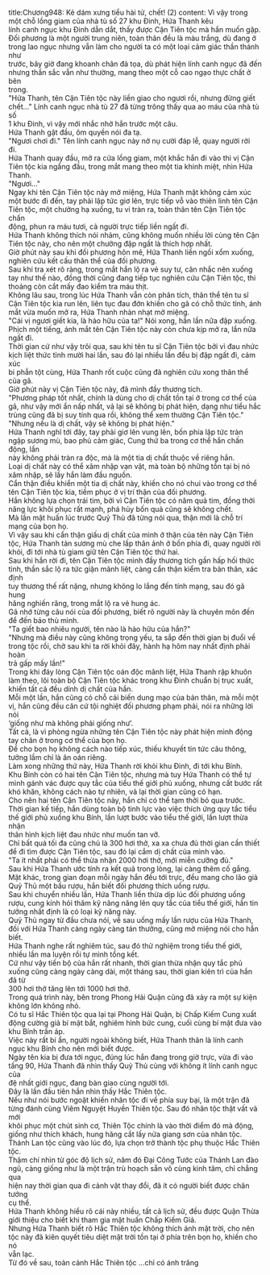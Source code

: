 title:Chương948: Kẻ dám xưng tiểu hài tử, chết! (2)
content:
Vì vậy trong một chỗ lồng giam của nhà tù số 27 khu Đinh, Hứa Thanh kêu<br>lính canh ngục khu Đinh dẫn dắt, thấy được Cận Tiên tộc mà hắn muốn gặp.<br>Đối phương là một người trung niên, toàn thân đều là màu trắng, dù đang ở<br>trong lao ngục nhưng vẫn làm cho người ta có một loại cảm giác thần thánh như<br>trước, bây giờ đang khoanh chân đả tọa, dù phát hiện lính canh ngục đã đến<br>nhưng thần sắc vẫn như thường, mang theo một cỗ cao ngạo thực chất ở bên<br>trong.<br>"Hứa Thanh, tên Cận Tiên tộc này liền giao cho ngươi rồi, nhưng đừng giết<br>chết..." Lính canh ngục nhà tù 27 đã từng trông thấy qua ao máu của nhà tù số<br>1 khu Đinh, vì vậy mới nhắc nhở hắn trước một câu.<br>Hứa Thanh gật đầu, ôm quyền nói đa tạ.<br>"Ngươi chơi đi." Tên lính canh ngục này nở nụ cười đáp lễ, quay người rời<br>đi.<br>Hứa Thanh quay đầu, mở ra cửa lồng giam, một khắc hắn đi vào thì vị Cận<br>Tiên tộc kia ngẩng đầu, trong mắt mang theo một tia khinh miệt, nhìn Hứa<br>Thanh.<br>"Ngươi..."<br>Ngay khi tên Cận Tiên tộc này mở miệng, Hứa Thanh mặt không cảm xúc<br>một bước đi đến, tay phải lập tức giơ lên, trực tiếp vỗ vào thiên linh tên Cận<br>Tiên tộc, một chưởng hạ xuống, tu vi tràn ra, toàn thân tên Cận Tiên tộc chấn<br>động, phun ra máu tươi, cả người trực tiếp liền ngất đi.<br>Hứa Thanh không thích nói nhảm, cũng không muốn nhiều lời cùng tên Cận<br>Tiên tộc này, cho nên một chưởng đập ngất là thích hợp nhất.<br>Giờ phút này sau khi đối phương hôn mê, Hứa Thanh liền ngồi xổm xuống,<br>nghiên cứu kết cấu thân thể của đối phương.<br>Sau khi tra xét rõ ràng, trong mắt hắn lộ ra vẻ suy tư, cân nhắc nên xuống<br>tay như thế nào, đồng thời cũng đang tiếp tục nghiên cứu Cận Tiên tộc, thi<br>thoảng còn cắt mấy đao kiểm tra máu thịt.<br>Không lâu sau, trong lúc Hứa Thanh vẫn còn phân tích, thân thể tên tu sĩ<br>Cận Tiên tộc kia run lên, liên tục đau đớn khiến cho gã có chỗ thức tỉnh, ánh<br>mắt vừa muốn mở ra, Hứa Thanh nhàn nhạt mở miệng.<br>"Cái vị ngươi giết kia, là hảo hữu của ta!" Nói xong, hắn lần nữa đập xuống.<br>Phịch một tiếng, ánh mắt tên Cận Tiên tộc này còn chưa kịp mở ra, lần nữa<br>ngất đi.<br>Thời gian cứ như vậy trôi qua, sau khi tên tu sĩ Cận Tiên tộc bởi vì đau nhức<br>kịch liệt thức tỉnh mười hai lần, sau đó lại nhiều lần đều bị đập ngất đi, cảm xúc<br>bi phẫn tột cùng, Hứa Thanh rốt cuộc cũng đã nghiên cứu xong thân thể của gã.<br>Giờ phút này vị Cận Tiên tộc này, đã mình đầy thương tích.<br>"Phương pháp tốt nhất, chính là dùng cho dị chất tồn tại ở trong cơ thể của<br>gã, như vậy mới ẩn nấp nhất, vả lại sẽ không bị phát hiện, dạng như tiểu hắc<br>trùng cũng đã bị suy tính qua rồi, không thể xem thường Cận Tiên tộc."<br>"Nhưng nếu là dị chất, vậy sẽ không bị phát hiện."<br>Hứa Thanh nghĩ tới đây, tay phải giơ lên vung lên, bốn phía lập tức tràn<br>ngập sương mù, bao phủ cảm giác, Cung thứ ba trong cơ thể hắn chấn động, lần<br>này không phải tràn ra độc, mà là một tia dị chất thuộc về riêng hắn.<br>Loại dị chất này có thể xâm nhập vạn vật, mà toàn bộ những tồn tại bị nó<br>xâm nhập, sẽ lấy hắn làm đầu nguồn.<br>Cẩn thận điều khiển một tia dị chất này, khiến cho nó chui vào trong cơ thể<br>tên Cận Tiên tộc kia, tiềm phục ở vị trí thận của đối phương.<br>Hắn không lựa chọn trái tim, bởi vì Cận Tiên tộc có năm quả tim, đồng thời<br>năng lực khôi phục rất mạnh, phá hủy bốn quả cũng sẽ không chết.<br>Mà lần mật huấn lúc trước Quỷ Thủ đã từng nói qua, thận mới là chỗ trí<br>mạng của bọn họ.<br>Vì vậy sau khi cẩn thận giấu dị chất của mình ở thận của tên này Cận Tiên<br>tộc, Hứa Thanh tản sương mù che lấp thân ảnh ở bốn phía đi, quay người rời<br>khỏi, đi tới nhà tù giam giữ tên Cận Tiên tộc thứ hai.<br>Sau khi hắn rời đi, tên Cận Tiên tộc mình đầy thương tích gần hấp hối thức<br>tỉnh, thần sắc lộ ra tức giận mãnh liệt, càng cẩn thận kiểm tra bản thân, xác định<br>tuy thương thế rất nặng, nhưng không lo lắng đến tính mạng, sau đó gã hung<br>hăng nghiến răng, trong mắt lộ ra vẻ hung ác.<br>Gã nhớ từng câu nói của đối phương, biết rõ người này là chuyên môn đến<br>để đến báo thù mình.<br>"Ta giết bao nhiêu người, tên nào là hảo hữu của hắn?"<br>"Nhưng mà điều này cũng không trọng yếu, ta sắp đến thời gian bị đuổi về<br>trong tộc rồi, chờ sau khi ta rời khỏi đây, hành hạ hôm nay nhất định phải hoàn<br>trả gấp mấy lần!"<br>Trong khi đáy lòng Cận Tiên tộc oán độc mãnh liệt, Hứa Thanh rập khuôn<br>làm theo, lôi toàn bộ Cận Tiên tộc khác trong khu Đinh chuẩn bị trục xuất,<br>khiến tất cả đều dính dị chất của hắn.<br>Mỗi một lần, hắn cũng có chỗ cải biến dung mạo của bản thân, mà mỗi một<br>vị, hắn cũng đều căn cứ tội nghiệt đối phương phạm phải, nói ra những lời nói<br>‘giống như mà không phải giống như’.<br>Tất cả, là vì phòng ngừa những tên Cận Tiên tộc này phát hiện mình động<br>tay chân ở trong cơ thể của bọn họ.<br>Để cho bọn họ không cách nào tiếp xúc, thiếu khuyết tin tức câu thông,<br>tưởng lầm chỉ là ân oán riêng.<br>Làm xong những thứ này, Hứa Thanh rời khỏi khu Đinh, đi tới khu Bính.<br>Khu Bính còn có hai tên Cận Tiên tộc, nhưng mà tuy Hứa Thanh có thể tự<br>mình gánh vác được quy tắc của tiểu thế giới phủ xuống, nhưng cất bước rất<br>khó khăn, không cách nào tự nhiên, vả lại thời gian cũng có hạn.<br>Cho nên hai tên Cận Tiên tộc này, hắn chỉ có thể tạm thời bỏ qua trước.<br>Thời gian kế tiếp, hắn dùng toàn bộ tinh lực vào việc thích ứng quy tắc tiểu<br>thế giới phủ xuống khu Bính, lần lượt bước vào tiểu thế giới, lần lượt thừa nhận<br>thân hình kịch liệt đau nhức như muốn tan vỡ.<br>Chỉ bất quá tối đa cũng chủ là 300 hơi thở, xa xa chưa đủ thời gian cần thiết<br>để đi tìm được Cận Tiên tộc, sau đó lại cắm dị chất của mình vào.<br>"Ta ít nhất phải có thể thừa nhận 2000 hơi thở, mới miễn cưỡng đủ."<br>Sau khi Hứa Thanh ước tính ra kết quả trong lòng, lại càng thêm cố gắng.<br>Mặt khác, trong gian đoạn mỗi ngày hắn đều tới trực, đều mang cho lão giả<br>Quỷ Thủ một bầu rượu, hắn biết đối phương thích uống rượu.<br>Sau khi chuyển nhiều lần, Hứa Thanh liền thừa dịp lúc đối phương uống<br>rượu, cung kính hỏi thăm kỹ năng nâng lên quy tắc của tiểu thế giới, hắn tin<br>tưởng nhất định là có loại kỹ năng này.<br>Quỷ Thủ ngay từ đầu chưa nói, về sau uống mấy lần rượu của Hứa Thanh,<br>đối với Hứa Thanh càng ngày càng tán thưởng, cũng mở miệng nói cho hắn<br>biết.<br>Hứa Thanh nghe rất nghiêm túc, sau đó thử nghiệm trong tiểu thế giới,<br>nhiều lần ma luyện rồi tự mình tổng kết.<br>Cứ như vậy tiến bộ của hắn rất nhanh, thời gian thừa nhận quy tắc phủ<br>xuống cũng càng ngày càng dài, một tháng sau, thời gian kiên trì của hắn đã từ<br>300 hơi thở tăng lên tới 1000 hơi thở.<br>Trong quá trình này, bên trong Phong Hải Quận cũng đã xảy ra một sự kiện<br>không lớn không nhỏ.<br>Có tu sĩ Hắc Thiên tộc qua lại tại Phong Hải Quận, bị Chấp Kiếm Cung xuất<br>động cường giả bí mật bắt, nghiêm hình bức cung, cuối cùng bí mật đưa vào<br>khu Bính trấn áp.<br>Việc này rất bí ẩn, người ngoài không biết, Hứa Thanh thân là lính canh<br>ngục khu Bính cho nên mới biết được.<br>Ngày tên kia bị đưa tới ngục, đúng lúc hắn đang trong giờ trực, vừa đi vào<br>tầng 90, Hứa Thanh đã nhìn thấy Quỷ Thủ cùng với không ít lính canh ngục của<br>đệ nhất giới ngục, đang bàn giao cùng người tới.<br>Đây là lần đầu tiên hắn nhìn thấy Hắc Thiên tộc.<br>Nếu như nói bước ngoặt khiến nhân tộc đi về phía suy bại, là một trận đã<br>từng đánh cùng Viêm Nguyệt Huyền Thiên tộc. Sau đó nhân tộc thật vất vả mới<br>khôi phục một chút sinh cơ, Thiên Tộc chính là vào thời điểm đó mà động,<br>giống như thích khách, hung hăng cắt lấy nửa giang sơn của nhân tộc.<br>Thánh Lan tộc cũng vào lúc đó, lựa chọn trở thành tộc phụ thuộc Hắc Thiên<br>tộc.<br>Thậm chí nhìn từ góc độ lịch sử, năm đó Đại Công Tước của Thánh Lan đào<br>ngũ, càng giống như là một trận trù hoạch sẵn vô cùng kinh tâm, chỉ chẳng qua<br>hiện nay thời gian qua đi cảnh vật thay đổi, đã ít có người biết được chân tướng<br>cụ thể.<br>Hứa Thanh không hiểu rõ cái này nhiều, tất cả lịch sử, đều được Quận Thừa<br>giới thiệu cho biết khi tham gia mật huấn Chấp Kiếm Giả.<br>Nhưng Hứa Thanh biết rõ Hắc Thiên tộc không thích ánh mặt trời, cho nên<br>tộc này đã kiên quyết tiêu diệt mặt trời tồn tại ở phía trên bọn họ, khiến cho nó<br>vẫn lạc.<br>Từ đó về sau, toàn cảnh Hắc Thiên tộc …chỉ có ánh trăng